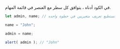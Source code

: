 في الكود أدناه ، يتوافق كل سطر مع العنصر في قائمة المهام.

```js run
let admin, name; // نستطيع تعريف متغيريين في خطوة واحده

name = "John";

admin = name;

alert( admin ); // "John"
```

